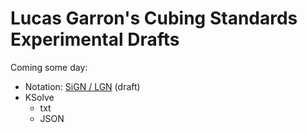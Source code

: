 # Lucas Garron's Cubing Standards Experimental Drafts

Coming some day:

- Notation: [SiGN / LGN](./notation) (draft)
- KSolve
  - txt
  - JSON
